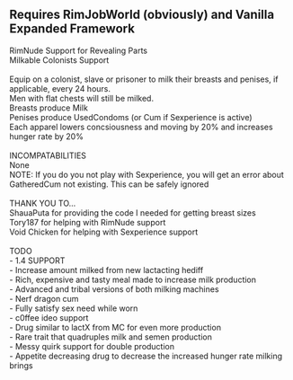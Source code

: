<p><h2>Requires RimJobWorld (obviously) and Vanilla Expanded Framework</h2>
RimNude Support for Revealing Parts<br>
Milkable Colonists Support<br>
<br>
Equip on a colonist, slave or prisoner to milk their breasts and penises, if applicable, every 24 hours.<br>
Men with flat chests will still be milked.<br>
Breasts produce Milk<br>
Penises produce UsedCondoms (or Cum if Sexperience is active)<br>
Each apparel lowers concsiousness and moving by 20% and increases hunger rate by 20%<br>
<br>
INCOMPATABILITIES<br>
None<br>
NOTE: If you do you not play with Sexperience, you will get an error about GatheredCum not existing. This can be safely ignored<br>
<br>
THANK YOU TO...<br>
ShauaPuta for providing the code I needed for getting breast sizes<br>
Tory187 for helping with RimNude support<br>
Void Chicken for helping with Sexperience support<br>
<br>
TODO<br>
- 1.4 SUPPORT<br>
- Increase amount milked from new lactacting hediff<br>
- Rich, expensive and tasty meal made to increase milk production<br>
- Advanced and tribal versions of both milking machines<br>
- Nerf dragon cum<br>
- Fully satisfy sex need while worn<br>
- c0ffee ideo support<br>
- Drug similar to lactX from MC for even more production<br>
- Rare trait that quadruples milk and semen production<br>
- Messy quirk support for double production<br>
- Appetite decreasing drug to decrease the increased hunger rate milking brings<br>
</p>
